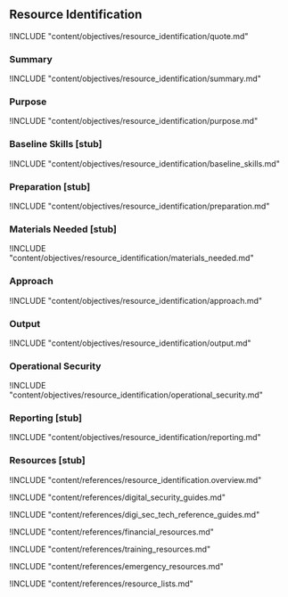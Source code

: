 ## Resource Identification

!INCLUDE "content/objectives/resource_identification/quote.md"

### Summary

!INCLUDE "content/objectives/resource_identification/summary.md"

### Purpose

!INCLUDE "content/objectives/resource_identification/purpose.md"

### Baseline Skills [stub]

!INCLUDE "content/objectives/resource_identification/baseline_skills.md"

### Preparation [stub]

!INCLUDE "content/objectives/resource_identification/preparation.md"

### Materials Needed [stub]

!INCLUDE "content/objectives/resource_identification/materials_needed.md"

### Approach

!INCLUDE "content/objectives/resource_identification/approach.md"

### Output

!INCLUDE "content/objectives/resource_identification/output.md"

### Operational Security

!INCLUDE "content/objectives/resource_identification/operational_security.md"

### Reporting [stub]

!INCLUDE "content/objectives/resource_identification/reporting.md"

### Resources [stub]

!INCLUDE "content/references/resource_identification.overview.md"

!INCLUDE "content/references/digital_security_guides.md"

!INCLUDE "content/references/digi_sec_tech_reference_guides.md"

!INCLUDE "content/references/financial_resources.md"

!INCLUDE "content/references/training_resources.md"

!INCLUDE "content/references/emergency_resources.md"

!INCLUDE "content/references/resource_lists.md"
